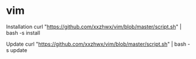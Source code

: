 # vim

Installation
  curl "https://github.com/xxzhwx/vim/blob/master/script.sh" | bash -s install

Update
  curl "https://github.com/xxzhwx/vim/blob/master/script.sh" | bash -s update

